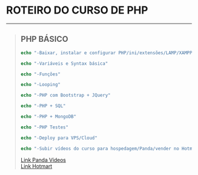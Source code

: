 # ROTEIRO DO CURSO DE PHP
<hr />

> ## PHP BÁSICO
>
>
> ```php
> echo "-Baixar, instalar e configurar PHP/ini/extensões/LAMP/XAMPP"
> ```
> ```php
> echo "-Variáveis e Syntax básica"
> ```
> ```php
> echo "-Funções"
> ```
> ```php
> echo "-Looping"
> ```
> ```php
> echo "-PHP com Bootstrap + JQuery"
> ```
> ```php
> echo "-PHP + SQL"
> ```
> ```php
> echo "-PHP + MongoDB"
> ```
> ```php
> echo "-PHP Testes"
> ```
> ```php
> echo "-Deploy para VPS/Cloud"
> ```
> ```php
> echo "-Subir vídeos do curso para hospedagem/Panda/vender no Hotmart"
> ```
> [Link Panda Vídeos](https://www.pandavideo.com.br/) <br>
> [Link Hotmart](https://hotmart.com/pt-br)
>
